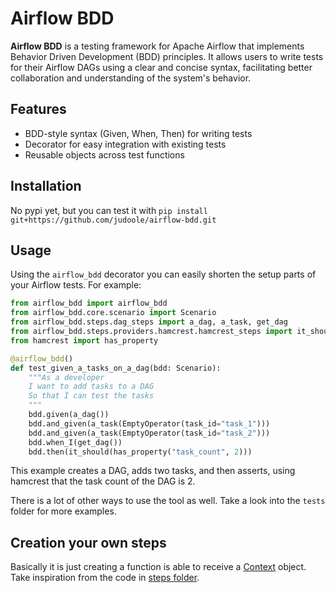 # Airflow BDD

**Airflow BDD** is a testing framework for Apache Airflow that implements Behavior Driven Development (BDD) principles. It allows users to write tests for their Airflow DAGs using a clear and concise syntax, facilitating better collaboration and understanding of the system's behavior.

## Features

- BDD-style syntax (Given, When, Then) for writing tests
- Decorator for easy integration with existing tests
- Reusable objects across test functions

## Installation

No pypi yet, but you can test it with `pip install git+https://github.com/judoole/airflow-bdd.git`

## Usage

Using the `airflow_bdd` decorator you can easily shorten the setup parts of your Airflow tests. For example:

```python
from airflow_bdd import airflow_bdd
from airflow_bdd.core.scenario import Scenario
from airflow_bdd.steps.dag_steps import a_dag, a_task, get_dag
from airflow_bdd.steps.providers.hamcrest.hamcrest_steps import it_should
from hamcrest import has_property

@airflow_bdd()
def test_given_a_tasks_on_a_dag(bdd: Scenario):
    """As a developer
    I want to add tasks to a DAG
    So that I can test the tasks
    """
    bdd.given(a_dag())
    bdd.and_given(a_task(EmptyOperator(task_id="task_1")))
    bdd.and_given(a_task(EmptyOperator(task_id="task_2")))
    bdd.when_I(get_dag())
    bdd.then(it_should(has_property("task_count", 2)))
```

This example creates a DAG, adds two tasks, and then asserts, using hamcrest that the task count of the DAG is 2.

There is a lot of other ways to use the tool as well. Take a look into the `tests` folder for more examples.

## Creation your own steps

Basically it is just creating a function is able to receive a [Context](https://github.com/judoole/airflow-bdd/blob/daed1195e459a8adaef281463117984de7b55a23/src/airflow_bdd/core/scenario.py#L1) object. Take inspiration from the code in [steps folder](https://github.com/judoole/airflow-bdd/tree/main/src/airflow_bdd/steps).
